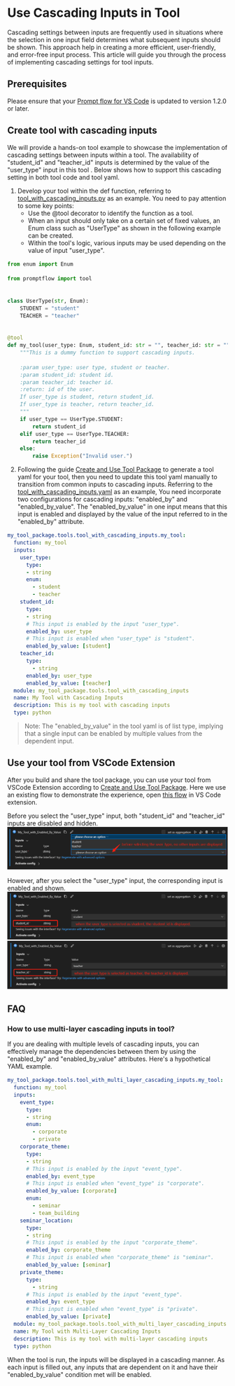# Use Cascading Inputs in Tool

Cascading settings between inputs are frequently used in situations where the selection in one input field determines what subsequent inputs should be shown.
This approach help in creating a more efficient, user-friendly, and error-free input process.
This article will guide you through the process of implementing cascading settings for tool inputs.

## Prerequisites
Please ensure that your [Prompt flow for VS Code](https://marketplace.visualstudio.com/items?itemName=prompt-flow.prompt-flow) is updated to version 1.2.0 or later.


## Create tool with cascading inputs
We will provide a hands-on tool example to showcase the implementation of cascading settings between inputs within a tool. 
The availability of "student_id" and "teacher_id" inputs is determined by the value of the "user_type" input in this tool .
Below shows how to support this cascading setting in both tool code and tool yaml.

1. Develop your tool within the def function, referring to [tool_with_cascading_inputs.py](https://github.com/microsoft/promptflow/blob/main/examples/tools/tool-package-quickstart/my_tool_package/tools/tool_with_cascading_inputs.py) as an example. You need to pay attention to some key points:
    * Use the @tool decorator to identify the function as a tool.
    * When an input should only take on a certain set of fixed values, an Enum class such as "UserType" as shown in the following example can be created.
    * Within the tool's logic, various inputs may be used depending on the value of input "user_type".

```python
from enum import Enum

from promptflow import tool


class UserType(str, Enum):
    STUDENT = "student"
    TEACHER = "teacher"


@tool
def my_tool(user_type: Enum, student_id: str = "", teacher_id: str = "") -> str:
    """This is a dummy function to support cascading inputs.

    :param user_type: user type, student or teacher.
    :param student_id: student id.
    :param teacher_id: teacher id.
    :return: id of the user.
    If user_type is student, return student_id.
    If user_type is teacher, return teacher_id.
    """
    if user_type == UserType.STUDENT:
        return student_id
    elif user_type == UserType.TEACHER:
        return teacher_id
    else:
        raise Exception("Invalid user.")
```

2. Following the guide [Create and Use Tool Package](create-and-use-tool-package.md) to generate a tool yaml for your tool, then you need to update this tool yaml manually to transition from common inputs to cascading inputs.
Referring to the [tool_with_cascading_inputs.yaml](https://github.com/microsoft/promptflow/blob/main/examples/tools/tool-package-quickstart/my_tool_package/yamls/tool_with_cascading_inputs.yaml) as an example, You need incorporate two configurations for cascading inputs: "enabled_by" and "enabled_by_value". The "enabled_by_value" in one input means that this input is enabled and displayed by the value of the input referred to in the "enabled_by" attribute.

```yaml
my_tool_package.tools.tool_with_cascading_inputs.my_tool:
  function: my_tool
  inputs:
    user_type:
      type:
      - string
      enum:
        - student
        - teacher
    student_id:
      type:
      - string
      # This input is enabled by the input "user_type".
      enabled_by: user_type
      # This input is enabled when "user_type" is "student".
      enabled_by_value: [student]
    teacher_id:
      type:
        - string
      enabled_by: user_type
      enabled_by_value: [teacher]
  module: my_tool_package.tools.tool_with_cascading_inputs
  name: My Tool with Cascading Inputs
  description: This is my tool with cascading inputs
  type: python
```
> Note: The "enabled_by_value" in the tool yaml is of list type, implying that a single input can be enabled by multiple values from the dependent input.

## Use your tool from VSCode Extension
After you build and share the tool package, you can use your tool from VSCode Extension according to [Create and Use Tool Package](create-and-use-tool-package.md).
Here we use an existing flow to demonstrate the experience, open [this flow](https://github.com/microsoft/promptflow/tree/main/examples/flows/standard/flow-with-enabled-by-value) in VS Code extension. 

Before you select the "user_type" input, both "student_id" and "teacher_id" inputs are disabled and hidden.
![before_user_type_selected.png](../../media/how-to-guides/develop-a-tool/before_user_type_selected.png)

However, after you select the "user_type" input, the corresponding input is enabled and shown.
![after_user_type_selected_with_student.png](../../media/how-to-guides/develop-a-tool/after_user_type_selected_with_student.png)
![after_user_type_selected_with_teacher.png](../../media/how-to-guides/develop-a-tool/after_user_type_selected_with_teacher.png)



## FAQ
### How to use multi-layer cascading inputs in tool?
If you are dealing with multiple levels of cascading inputs, you can effectively manage the dependencies between them by using the "enabled_by" and "enabled_by_value" attributes. Here's a hypothetical YAML example.
```yaml
my_tool_package.tools.tool_with_multi_layer_cascading_inputs.my_tool:
  function: my_tool
  inputs:
    event_type:
      type:
      - string
      enum:
        - corporate
        - private
    corporate_theme:
      type:
      - string
      # This input is enabled by the input "event_type".
      enabled_by: event_type
      # This input is enabled when "event_type" is "corporate".
      enabled_by_value: [corporate]
      enum:
        - seminar
        - team_building
    seminar_location:
      type:
      - string
      # This input is enabled by the input "corporate_theme".
      enabled_by: corporate_theme
      # This input is enabled when "corporate_theme" is "seminar".
      enabled_by_value: [seminar]
    private_theme:
      type:
        - string
      # This input is enabled by the input "event_type".
      enabled_by: event_type
      # This input is enabled when "event_type" is "private".
      enabled_by_value: [private]
  module: my_tool_package.tools.tool_with_multi_layer_cascading_inputs
  name: My Tool with Multi-Layer Cascading Inputs
  description: This is my tool with multi-layer cascading inputs
  type: python
```
When the tool is run, the inputs will be displayed in a cascading manner. As each input is filled out, any inputs that are dependent on it and have their "enabled_by_value" condition met will be enabled.
